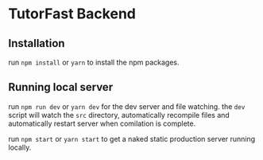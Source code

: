 # TutorFast Backend

## Installation

run `npm install` or `yarn` to install the npm packages.

## Running local server

run `npm run dev` or `yarn dev` for the dev server and file watching.  the `dev` script will watch the `src` directory, automatically recompile files and automatically restart server when comilation is complete.

run `npm start` or `yarn start` to get a naked static production server running locally.